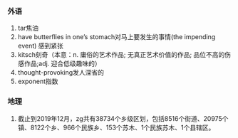 ### 外语

1. tar焦油
2. have butterflies in one’s stomach对马上要发生的事情(the impending event) 感到紧张 
3. kitsch刻奇（本意：n.	庸俗的艺术作品; 无真正艺术价值的作品; 品位不高的伤感作品;adj.	迎合低级趣味的）
4. thought-provoking发人深省的
5. exponent指数

### 地理

1. 截止到2019年12月，zg共有38734个乡级区划，包括8516个街道、20975个镇、8122个乡、966个民族乡、153个苏木、1个民族苏木、1个县辖区。
